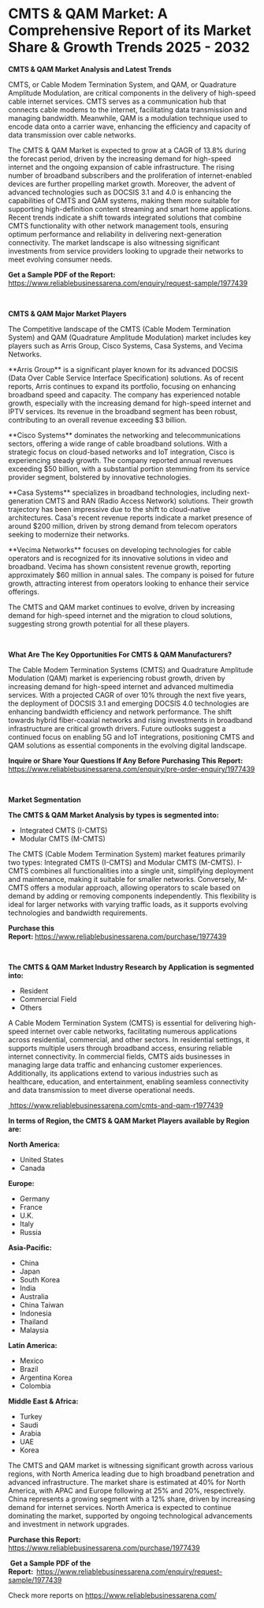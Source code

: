 <p><h1>CMTS & QAM Market: A Comprehensive Report of its Market Share & Growth Trends 2025 - 2032</h1></p><p><strong>CMTS & QAM Market Analysis and Latest Trends</strong></p>
<p><p>CMTS, or Cable Modem Termination System, and QAM, or Quadrature Amplitude Modulation, are critical components in the delivery of high-speed cable internet services. CMTS serves as a communication hub that connects cable modems to the internet, facilitating data transmission and managing bandwidth. Meanwhile, QAM is a modulation technique used to encode data onto a carrier wave, enhancing the efficiency and capacity of data transmission over cable networks.</p><p>The CMTS & QAM Market is expected to grow at a CAGR of 13.8% during the forecast period, driven by the increasing demand for high-speed internet and the ongoing expansion of cable infrastructure. The rising number of broadband subscribers and the proliferation of internet-enabled devices are further propelling market growth. Moreover, the advent of advanced technologies such as DOCSIS 3.1 and 4.0 is enhancing the capabilities of CMTS and QAM systems, making them more suitable for supporting high-definition content streaming and smart home applications. Recent trends indicate a shift towards integrated solutions that combine CMTS functionality with other network management tools, ensuring optimum performance and reliability in delivering next-generation connectivity. The market landscape is also witnessing significant investments from service providers looking to upgrade their networks to meet evolving consumer needs.</p></p>
<p><strong>Get a Sample PDF of the Report:&nbsp;</strong> <a href="https://www.reliablebusinessarena.com/enquiry/request-sample/1977439?utm_campaign=2138&utm_medium=2&utm_source=Github&utm_content=ia&utm_term=15022025&utm_id=cmts-qam">https://www.reliablebusinessarena.com/enquiry/request-sample/1977439</a></p>
<p>&nbsp;</p>
<p><strong>CMTS & QAM Major Market Players</strong></p>
<p><p>The Competitive landscape of the CMTS (Cable Modem Termination System) and QAM (Quadrature Amplitude Modulation) market includes key players such as Arris Group, Cisco Systems, Casa Systems, and Vecima Networks.</p><p>**Arris Group** is a significant player known for its advanced DOCSIS (Data Over Cable Service Interface Specification) solutions. As of recent reports, Arris continues to expand its portfolio, focusing on enhancing broadband speed and capacity. The company has experienced notable growth, especially with the increasing demand for high-speed internet and IPTV services. Its revenue in the broadband segment has been robust, contributing to an overall revenue exceeding $3 billion.</p><p>**Cisco Systems** dominates the networking and telecommunications sectors, offering a wide range of cable broadband solutions. With a strategic focus on cloud-based networks and IoT integration, Cisco is experiencing steady growth. The company reported annual revenues exceeding $50 billion, with a substantial portion stemming from its service provider segment, bolstered by innovative technologies.</p><p>**Casa Systems** specializes in broadband technologies, including next-generation CMTS and RAN (Radio Access Network) solutions. Their growth trajectory has been impressive due to the shift to cloud-native architectures. Casa's recent revenue reports indicate a market presence of around $200 million, driven by strong demand from telecom operators seeking to modernize their networks.</p><p>**Vecima Networks** focuses on developing technologies for cable operators and is recognized for its innovative solutions in video and broadband. Vecima has shown consistent revenue growth, reporting approximately $60 million in annual sales. The company is poised for future growth, attracting interest from operators looking to enhance their service offerings.</p><p>The CMTS and QAM market continues to evolve, driven by increasing demand for high-speed internet and the migration to cloud solutions, suggesting strong growth potential for all these players.</p></p>
<p>&nbsp;</p>
<p><strong>What Are The Key Opportunities For CMTS & QAM Manufacturers?</strong></p>
<p><p>The Cable Modem Termination Systems (CMTS) and Quadrature Amplitude Modulation (QAM) market is experiencing robust growth, driven by increasing demand for high-speed internet and advanced multimedia services. With a projected CAGR of over 10% through the next five years, the deployment of DOCSIS 3.1 and emerging DOCSIS 4.0 technologies are enhancing bandwidth efficiency and network performance. The shift towards hybrid fiber-coaxial networks and rising investments in broadband infrastructure are critical growth drivers. Future outlooks suggest a continued focus on enabling 5G and IoT integrations, positioning CMTS and QAM solutions as essential components in the evolving digital landscape.</p></p>
<p><strong>Inquire or Share Your Questions If Any Before Purchasing This Report:</strong> <a href="https://www.reliablebusinessarena.com/enquiry/pre-order-enquiry/1977439?utm_campaign=2138&utm_medium=2&utm_source=Github&utm_content=ia&utm_term=15022025&utm_id=cmts-qam">https://www.reliablebusinessarena.com/enquiry/pre-order-enquiry/1977439</a></p>
<p>&nbsp;</p>
<p><strong>Market Segmentation</strong></p>
<p><strong>The CMTS & QAM Market Analysis by types is segmented into:</strong></p>
<p><ul><li>Integrated CMTS (I-CMTS)</li><li>Modular CMTS (M-CMTS)</li></ul></p>
<p><p>The CMTS (Cable Modem Termination System) market features primarily two types: Integrated CMTS (I-CMTS) and Modular CMTS (M-CMTS). I-CMTS combines all functionalities into a single unit, simplifying deployment and maintenance, making it suitable for smaller networks. Conversely, M-CMTS offers a modular approach, allowing operators to scale based on demand by adding or removing components independently. This flexibility is ideal for larger networks with varying traffic loads, as it supports evolving technologies and bandwidth requirements.</p></p>
<p><strong>Purchase this Report:&nbsp;</strong><a href="https://www.reliablebusinessarena.com/purchase/1977439?utm_campaign=2138&utm_medium=2&utm_source=Github&utm_content=ia&utm_term=15022025&utm_id=cmts-qam">https://www.reliablebusinessarena.com/purchase/1977439</a></p>
<p>&nbsp;</p>
<p><strong>The CMTS & QAM Market Industry Research by Application is segmented into:</strong></p>
<p><ul><li>Resident</li><li>Commercial Field</li><li>Others</li></ul></p>
<p><p>A Cable Modem Termination System (CMTS) is essential for delivering high-speed internet over cable networks, facilitating numerous applications across residential, commercial, and other sectors. In residential settings, it supports multiple users through broadband access, ensuring reliable internet connectivity. In commercial fields, CMTS aids businesses in managing large data traffic and enhancing customer experiences. Additionally, its applications extend to various industries such as healthcare, education, and entertainment, enabling seamless connectivity and data transmission to meet diverse operational needs.</p></p>
<p><a href="https://www.reliablebusinessarena.com/cmts-and-qam-r1977439?utm_campaign=2138&utm_medium=2&utm_source=Github&utm_content=ia&utm_term=15022025&utm_id=cmts-qam">&nbsp;https://www.reliablebusinessarena.com/cmts-and-qam-r1977439</a></p>
<p><strong>In terms of Region, the CMTS & QAM Market Players available by Region are:</strong></p>
<p>
    <p> <strong> North America: </strong>
        <ul>
            <li>United States</li>
            <li>Canada</li>
        </ul>
        </p> 
    <p> <strong> Europe: </strong>
        <ul>
            <li>Germany</li>
            <li>France</li>
            <li>U.K.</li>
            <li>Italy</li>
            <li>Russia</li>
        </ul>
        </p> 
    <p> <strong> Asia-Pacific: </strong>
        <ul>
            <li>China</li>
            <li>Japan</li>
            <li>South Korea</li>
            <li>India</li>
            <li>Australia</li>
            <li>China Taiwan</li>
            <li>Indonesia</li>
            <li>Thailand</li>
            <li>Malaysia</li>
        </ul>
        </p> 
    <p> <strong> Latin America: </strong>
        <ul>
            <li>Mexico</li>
            <li>Brazil</li>
            <li>Argentina Korea</li>
            <li>Colombia</li>
        </ul>
        </p> 
    <p> <strong> Middle East & Africa: </strong>
        <ul>
            <li>Turkey</li>
            <li>Saudi</li>
            <li>Arabia</li>
            <li>UAE</li>
            <li>Korea</li>
        </ul>
    </p>
    </p>
<p><p>The CMTS and QAM market is witnessing significant growth across various regions, with North America leading due to high broadband penetration and advanced infrastructure. The market share is estimated at 40% for North America, with APAC and Europe following at 25% and 20%, respectively. China represents a growing segment with a 12% share, driven by increasing demand for internet services. North America is expected to continue dominating the market, supported by ongoing technological advancements and investment in network upgrades.</p></p>
<p><strong>Purchase this Report: </strong><a href="https://www.reliablebusinessarena.com/purchase/1977439?utm_campaign=2138&utm_medium=2&utm_source=Github&utm_content=ia&utm_term=15022025&utm_id=cmts-qam">https://www.reliablebusinessarena.com/purchase/1977439</a></p>
<p>&nbsp;<strong>Get a Sample PDF of the Report:&nbsp;&nbsp;</strong><a href="https://www.reliablebusinessarena.com/enquiry/request-sample/1977439?utm_campaign=2138&utm_medium=2&utm_source=Github&utm_content=ia&utm_term=15022025&utm_id=cmts-qam">https://www.reliablebusinessarena.com/enquiry/request-sample/1977439</a></p>
<p><strong></strong></p>
<p>Check more reports on <a href="https://www.reliablebusinessarena.com/?utm_campaign=2138&utm_medium=2&utm_source=Github&utm_content=ia&utm_term=15022025&utm_id=cmts-qam">https://www.reliablebusinessarena.com/</a></p>
